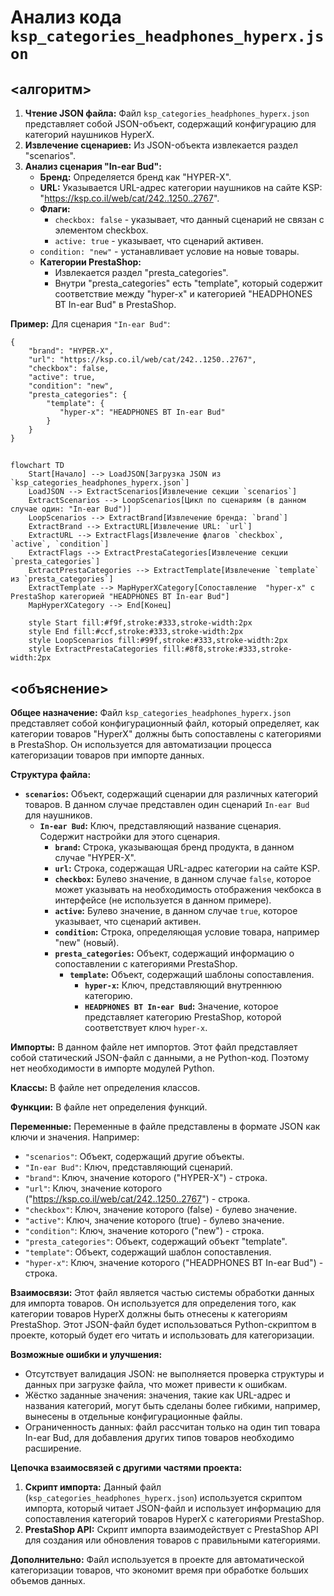 # Анализ кода `ksp_categories_headphones_hyperx.json`

## <алгоритм>

1.  **Чтение JSON файла:** Файл `ksp_categories_headphones_hyperx.json` представляет собой JSON-объект, содержащий конфигурацию для категорий наушников HyperX.
2.  **Извлечение сценариев:** Из JSON-объекта извлекается раздел "scenarios".
3.  **Анализ сценария "In-ear Bud":**
    *   **Бренд:** Определяется бренд как "HYPER-X".
    *   **URL:** Указывается URL-адрес категории наушников на сайте KSP: "https://ksp.co.il/web/cat/242..1250..2767".
    *   **Флаги:**
        *   `checkbox: false` - указывает, что данный сценарий не связан с элементом checkbox.
        *   `active: true` - указывает, что сценарий активен.
    *   `condition: "new"` - устанавливает условие на новые товары.
    *   **Категории PrestaShop:**
        *   Извлекается раздел "presta_categories".
        *   Внутри "presta_categories" есть "template", который содержит соответствие между "hyper-x" и категорией "HEADPHONES BT In-ear Bud" в PrestaShop.

**Пример:**
Для сценария `"In-ear Bud"`:

```
{
    "brand": "HYPER-X",
    "url": "https://ksp.co.il/web/cat/242..1250..2767",
    "checkbox": false,
    "active": true,
    "condition": "new",
    "presta_categories": {
        "template": {
           "hyper-x": "HEADPHONES BT In-ear Bud"
        }
    }
}
```

## <mermaid>

```mermaid
flowchart TD
    Start[Начало] --> LoadJSON[Загрузка JSON из `ksp_categories_headphones_hyperx.json`]
    LoadJSON --> ExtractScenarios[Извлечение секции `scenarios`]
    ExtractScenarios --> LoopScenarios[Цикл по сценариям (в данном случае один: "In-ear Bud")]
    LoopScenarios --> ExtractBrand[Извлечение бренда: `brand`]
    ExtractBrand --> ExtractURL[Извлечение URL: `url`]
    ExtractURL --> ExtractFlags[Извлечение флагов `checkbox`, `active`, `condition`]
    ExtractFlags --> ExtractPrestaCategories[Извлечение секции `presta_categories`]
    ExtractPrestaCategories --> ExtractTemplate[Извлечение `template` из `presta_categories`]
    ExtractTemplate --> MapHyperXCategory[Сопоставление  "hyper-x" с PrestaShop категорией "HEADPHONES BT In-ear Bud"]
    MapHyperXCategory --> End[Конец]

    style Start fill:#f9f,stroke:#333,stroke-width:2px
    style End fill:#ccf,stroke:#333,stroke-width:2px
    style LoopScenarios fill:#99f,stroke:#333,stroke-width:2px
    style ExtractPrestaCategories fill:#8f8,stroke:#333,stroke-width:2px
```

## <объяснение>

**Общее назначение:**
Файл `ksp_categories_headphones_hyperx.json` представляет собой конфигурационный файл, который определяет, как категории товаров "HyperX" должны быть сопоставлены с категориями в PrestaShop. Он используется для автоматизации процесса категоризации товаров при импорте данных.

**Структура файла:**

*   **`scenarios`:** Объект, содержащий сценарии для различных категорий товаров. В данном случае представлен один сценарий `In-ear Bud` для наушников.
    *   **`In-ear Bud`:** Ключ, представляющий название сценария. Содержит настройки для этого сценария.
        *   **`brand`:** Строка, указывающая бренд продукта, в данном случае "HYPER-X".
        *   **`url`:** Строка, содержащая URL-адрес категории на сайте KSP.
        *   **`checkbox`:** Булево значение, в данном случае `false`, которое может указывать на необходимость отображения чекбокса в интерфейсе (не используется в данном примере).
        *   **`active`:** Булево значение, в данном случае `true`, которое указывает, что сценарий активен.
        *   **`condition`:** Строка, определяющая условие товара, например "new" (новый).
        *   **`presta_categories`:** Объект, содержащий информацию о сопоставлении с категориями PrestaShop.
            *   **`template`:** Объект, содержащий шаблоны сопоставления.
                *   **`hyper-x`:** Ключ, представляющий внутреннюю категорию.
                *   **`HEADPHONES BT In-ear Bud`:** Значение, которое представляет категорию PrestaShop, которой соответствует ключ `hyper-x`.

**Импорты:**
В данном файле нет импортов. Этот файл представляет собой статический JSON-файл с данными, а не Python-код. Поэтому нет необходимости в импорте модулей Python.

**Классы:**
В файле нет определения классов.

**Функции:**
В файле нет определения функций.

**Переменные:**
Переменные в файле представлены в формате JSON как ключи и значения. Например:
*   `"scenarios"`: Объект, содержащий другие объекты.
*   `"In-ear Bud"`: Ключ, представляющий сценарий.
*   `"brand"`: Ключ, значение которого ("HYPER-X") - строка.
*   `"url"`: Ключ, значение которого ("https://ksp.co.il/web/cat/242..1250..2767") - строка.
*   `"checkbox"`: Ключ, значение которого (false) - булево значение.
*   `"active"`: Ключ, значение которого (true) - булево значение.
*   `"condition"`: Ключ, значение которого ("new") - строка.
*   `"presta_categories"`: Объект, содержащий объект "template".
*   `"template"`: Объект, содержащий шаблон сопоставления.
*   `"hyper-x"`: Ключ, значение которого ("HEADPHONES BT In-ear Bud") - строка.

**Взаимосвязи:**
Этот файл является частью системы обработки данных для импорта товаров. Он используется для определения того, как категории товаров HyperX должны быть отнесены к категориям PrestaShop. Этот JSON-файл будет использоваться Python-скриптом в проекте, который будет его читать и использовать для категоризации.

**Возможные ошибки и улучшения:**
*   Отсутствует валидация JSON: не выполняется проверка структуры и данных при загрузке файла, что может привести к ошибкам.
*   Жёстко заданные значения: значения, такие как URL-адрес и названия категорий, могут быть сделаны более гибкими, например, вынесены в отдельные конфигурационные файлы.
*   Ограниченность данных: файл рассчитан только на один тип товара In-ear Bud, для добавления других типов товаров необходимо расширение.

**Цепочка взаимосвязей с другими частями проекта:**

1.  **Скрипт импорта:** Данный файл (`ksp_categories_headphones_hyperx.json`) используется скриптом импорта, который читает JSON-файл и использует информацию для сопоставления категорий товаров HyperX с категориями PrestaShop.
2.  **PrestaShop API:** Скрипт импорта взаимодействует с PrestaShop API для создания или обновления товаров с правильными категориями.

**Дополнительно:**
Файл используется в проекте для автоматической категоризации товаров, что экономит время при обработке больших объемов данных.